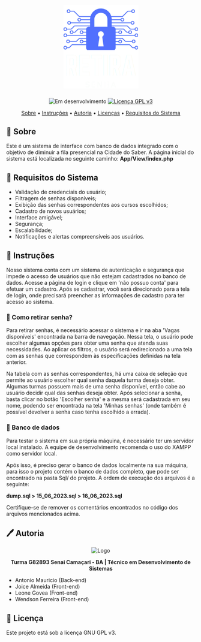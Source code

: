 <h1 align="center"> 
  <img alt="Logo" src="App/Public/img/Logo-completa.png" style="width: 200px;"> 
</h1>

<div align="center"> 

![Em desenvolvimento](https://img.shields.io/badge/Status-Done-green)  [![Licença GPL v3](https://img.shields.io/badge/Licen%C3%A7a-GPL%20v3-blue.svg)](https://www.gnu.org/licenses/gpl-3.0.pt-br.html)

</div>

<p align="center"> 
  <a href="#sobre">Sobre</a> • 
  <a href="#instrucoes">Instruções</a> •
  <a href="#autoria">Autoria</a> •
  <a href="#licencas">Licenças</a> • 
  <a href="#requisitos">Requisitos do Sistema</a> 
</p>

<h2 id="sobre">📝 Sobre</h2>

Este é um sistema de interface com banco de dados integrado com o objetivo de diminuir a fila presencial na Cidade do Saber. A página inicial do sistema está localizada no seguinte caminho: **App/View/index.php**

<h2 id="requisitos">📑 Requisitos do Sistema</h2>

- Validação de credenciais do usuário;
- Filtragem de senhas disponíveis;
- Exibição das senhas correspondentes aos cursos escolhidos;
- Cadastro de novos usuários;
- Interface amigável;
- Segurança;
- Escalabilidade;
- Notificações e alertas compreensíveis aos usuários.

<h2 id="instrucoes">🔐 Instruções</h2>

Nosso sistema conta com um sistema de autenticação e segurança que impede o acesso de usuários que não estejam cadastrados no banco de dados. Acesse a página de login e clique em 'não possuo conta' para efetuar um cadastro. Após se cadastrar, você será direcionado para a tela de login, onde precisará preencher as informações de cadastro para ter acesso ao sistema.

<h3>🔑 Como retirar senha?</h3>

Para retirar senhas, é necessário acessar o sistema e ir na aba 'Vagas disponíveis' encontrada na barra de navegação. Nessa tela, o usuário pode escolher algumas opções para obter uma senha que atenda suas necessidades. Ao aplicar os filtros, o usuário será redirecionado a uma tela com as senhas que correspondem às especificações definidas na tela anterior.

Na tabela com as senhas correspondentes, há uma caixa de seleção que permite ao usuário escolher qual senha daquela turma deseja obter. Algumas turmas possuem mais de uma senha disponível, então cabe ao usuário decidir qual das senhas deseja obter. Após selecionar a senha, basta clicar no botão 'Escolher senha' e a mesma será cadastrada em seu nome, podendo ser encontrada na tela 'Minhas senhas' (onde também é possível devolver a senha caso tenha escolhido a errada).

<h3>💾 Banco de dados</h3>

Para testar o sistema em sua própria máquina, é necessário ter um servidor local instalado. A equipe de desenvolvimento recomenda o uso do XAMPP como servidor local.

Após isso, é preciso gerar o banco de dados localmente na sua máquina, para isso o projeto contém o banco de dados completo, que pode ser encontrado na pasta Sql/ do projeto. A ordem de execução dos arquivos é a seguinte:

**dump.sql > 15_06_2023.sql > 16_06_2023.sql**

Certifique-se de remover os comentários encontrados no código dos arquivos mencionados acima.

<h2 id="autoria">🖊️ Autoria</h2>

<p align="center"> 
  <img alt="Logo" src="https://logodownload.org/wp-content/uploads/2019/08/senai-logo-1.png" style="width: 150px;"> 
</p> 

<p align="center"><strong>Turma G82893 Senai Camaçari - BA | Técnico em Desenvolvimento de Sistemas</strong></p>

- Antonio Mauricio (Back-end)
- Joice Almeida (Front-end)
- Leone Govea (Front-end)
- Wendson Ferreira (Front-end)

<h2 id="licencas">📜 Licença</h2>

Este projeto está sob a licença GNU GPL v3.
